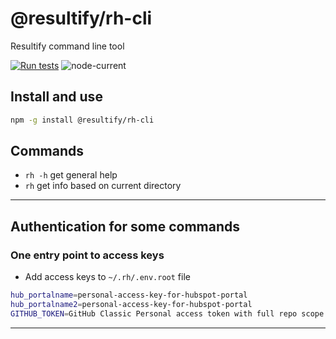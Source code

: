 # @resultify/rh-cli
Resultify command line tool

[![Run tests](https://github.com/Resultify/rh-cli/actions/workflows/test.yml/badge.svg)](https://github.com/Resultify/rh-cli/actions/workflows/test.yml)
![node-current](https://img.shields.io/node/v/@resultify/rh-cli)

## Install and use

```sh
npm -g install @resultify/rh-cli
```

## Commands
- `rh -h` get general help
- `rh` get info based on current directory

***

## Authentication for some commands

### One entry point to access keys

- Add access keys to `~/.rh/.env.root` file
```bash
hub_portalname=personal-access-key-for-hubspot-portal
hub_portalname2=personal-access-key-for-hubspot-portal
GITHUB_TOKEN=GitHub Classic Personal access token with full repo scope is required
```
***
